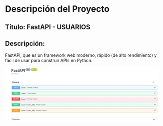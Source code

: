 # Descripción del Proyecto

## Título: FastAPI - USUARIOS

## Descripción:
FastAPI, que es un framework web moderno, rápido (de alto rendimiento) y fácil de usar para construir APIs en Python.


![Captura de pantalla](IMAGEN/imagen.jpg)
